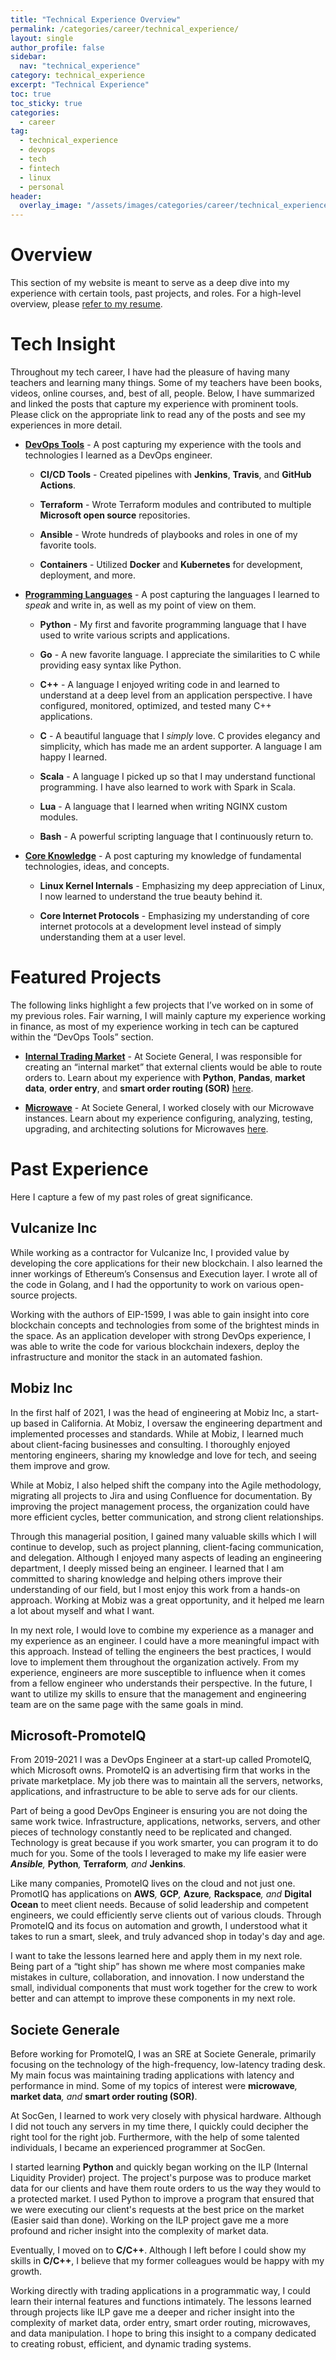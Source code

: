 ```yaml
---
title: "Technical Experience Overview"
permalink: /categories/career/technical_experience/
layout: single
author_profile: false
sidebar:
  nav: "technical_experience"
category: technical_experience
excerpt: "Technical Experience"
toc: true
toc_sticky: true
categories:
  - career
tag:
  - technical_experience
  - devops
  - tech
  - fintech
  - linux
  - personal
header:
  overlay_image: "/assets/images/categories/career/technical_experience/general/technical_experience_1.jpg"
---
```


# Overview

This section of my website is meant to serve as a deep dive into my experience with certain tools, past projects, and roles. For a high-level overview, please [refer to my resume](https://s3.amazonaws.com/www.abdulrabbani.com/Abdul_Rabbani_resume_20220629.pdf).

# Tech Insight

Throughout my tech career, I have had the pleasure of having many teachers and learning many things. Some of my teachers have been books, videos, online courses, and, best of all, people. Below, I have summarized and linked the posts that capture my experience with prominent tools. Please click on the appropriate link to read any of the posts and see my experiences in more detail.

- [**DevOps Tools**](/categories/career/technical_experience/devops_tools) - A post capturing my experience with the tools and technologies I learned as a DevOps engineer.

  - **CI/CD Tools** - Created pipelines with **Jenkins**, **Travis**, and **GitHub Actions**.

  - **Terraform** - Wrote Terraform modules and contributed to multiple **Microsoft open source** repositories.

  - **Ansible** - Wrote hundreds of playbooks and roles in one of my favorite tools.

  - **Containers** - Utilized **Docker** and **Kubernetes** for development, deployment, and more.

- [**Programming Languages**](/categories/career/technical_experience/programming_languages) - A post capturing the languages I learned to _speak_ and write in, as well as my point of view on them.

  - **Python** - My first and favorite programming language that I have used to write various scripts and applications.

  - **Go** - A new favorite language. I appreciate the similarities to C while providing easy syntax like Python.

  - **C++** - A language I enjoyed writing code in and learned to understand at a deep level from an application perspective. I have configured, monitored, optimized, and tested many C++ applications.

  - **C** - A beautiful language that I _simply_ love. C provides elegancy and simplicity, which has made me an ardent supporter. A language I am happy I learned.

  - **Scala** - A language I picked up so that I may understand functional programming. I have also learned to work with Spark in Scala.

  - **Lua** - A language that I learned when writing NGINX custom modules.

  - **Bash** - A powerful scripting language that I continuously return to.

- [**Core Knowledge**](/categories/career/technical_experience/core_knowledge) - A post capturing my knowledge of fundamental technologies, ideas, and concepts.

  - **Linux Kernel Internals** - Emphasizing my deep appreciation of Linux, I now learned to understand the true beauty behind it.

  - **Core Internet Protocols** - Emphasizing my understanding of core internet protocols at a development level instead of simply understanding them at a user level.

# Featured Projects

The following links highlight a few projects that I’ve worked on in some of my previous roles. Fair warning, I will mainly capture my experience working in finance, as most of my experience working in tech can be captured within the “DevOps Tools” section.

- [**Internal Trading Market**](/categories/career/technical_experience/internal_trading_market) - At Societe General, I was responsible for creating an “internal market” that external clients would be able to route orders to. Learn about my experience with **Python**, **Pandas**, **market data**, **order entry**, and **smart order routing (SOR)** [here](/categories/career/technical_experience/internal_trading_market).

- [**Microwave**](/categories/career/technical_experience/microwave) - At Societe General, I worked closely with our Microwave instances. Learn about my experience configuring, analyzing, testing, upgrading, and architecting solutions for Microwaves [here](/categories/career/technical_experience/internal_trading_market).

# Past Experience

Here I capture a few of my past roles of great significance.

## Vulcanize Inc

While working as a contractor for Vulcanize Inc, I provided value by developing the core applications for their new blockchain. I also learned the inner workings of Ethereum’s Consensus and Execution layer. I wrote all of the code in Golang, and I had the opportunity to work on various open-source projects.

Working with the authors of EIP-1599, I was able to gain insight into core blockchain concepts and technologies from some of the brightest minds in the space. As an application developer with strong DevOps experience, I was able to write the code for various blockchain indexers, deploy the infrastructure and monitor the stack in an automated fashion.

## Mobiz Inc

In the first half of 2021, I was the head of engineering at Mobiz Inc, a start-up based in California. At Mobiz, I oversaw the engineering department and implemented processes and standards. While at Mobiz, I learned much about client-facing businesses and consulting. I thoroughly enjoyed mentoring engineers, sharing my knowledge and love for tech, and seeing them improve and grow.

While at Mobiz, I also helped shift the company into the Agile methodology, migrating all projects to Jira and using Confluence for documentation. By improving the project management process, the organization could have more efficient cycles, better communication, and strong client relationships.

Through this managerial position, I gained many valuable skills which I will continue to develop, such as project planning, client-facing communication, and delegation. Although I enjoyed many aspects of leading an engineering department, I deeply missed being an engineer. I learned that I am committed to sharing knowledge and helping others improve their understanding of our field, but I most enjoy this work from a hands-on approach. Working at Mobiz was a great opportunity, and it helped me learn a lot about myself and what I want.

In my next role, I would love to combine my experience as a manager and my experience as an engineer. I could have a more meaningful impact with this approach. Instead of telling the engineers the best practices, I would love to implement them throughout the organization actively. From my experience, engineers are more susceptible to influence when it comes from a fellow engineer who understands their perspective. In the future, I want to utilize my skills to ensure that the management and engineering team are on the same page with the same goals in mind.

## Microsoft-PromoteIQ

From 2019-2021 I was a DevOps Engineer at a start-up called PromoteIQ, which Microsoft owns. PromoteIQ is an advertising firm that works in the private marketplace. My job there was to maintain all the servers, networks, applications, and infrastructure to be able to serve ads for our clients.

Part of being a good DevOps Engineer is ensuring you are not doing the same work twice. Infrastructure, applications, networks, servers, and other pieces of technology constantly need to be replicated and changed. Technology is great because if you work smarter, you can program it to do much for you. Some of the tools I leveraged to make my life easier were _**Ansible**,_ **Python**_,_ **Terraform**_, and_ **Jenkins**.

Like many companies, PromoteIQ lives on the cloud and not just one. PromotIQ has applications on **AWS**_,_ **GCP**_,_ **Azure**_,_ **Rackspace**_, and_ **Digital Ocean** to meet client needs. Because of solid leadership and competent engineers, we could efficiently serve clients out of various clouds. Through PromoteIQ and its focus on automation and growth, I understood what it takes to run a smart, sleek, and truly advanced shop in today's day and age.

I want to take the lessons learned here and apply them in my next role. Being part of a “tight ship” has shown me where most companies make mistakes in culture, collaboration, and innovation. I now understand the small, individual components that must work together for the crew to work better and can attempt to improve these components in my next role.

## Societe Generale

Before working for PromoteIQ, I was an SRE at Societe Generale, primarily focusing on the technology of the high-frequency, low-latency trading desk. My main focus was maintaining trading applications with latency and performance in mind. Some of my topics of interest were **microwave**_,_ **market data**_, and_ **smart order routing (SOR)**.

At SocGen, I learned to work very closely with physical hardware. Although I did not touch any servers in my time there, I quickly could decipher the right tool for the right job. Furthermore, with the help of some talented individuals, I became an experienced programmer at SocGen.

I started learning **Python** and quickly began working on the ILP (Internal Liquidity Provider) project. The project's purpose was to produce market data for our clients and have them route orders to us the way they would to a protected market. I used Python to improve a program that ensured that we were executing our client's requests at the best price on the market (Easier said than done). Working on the ILP project gave me a more profound and richer insight into the complexity of market data.

Eventually, I moved on to **C/C++**. Although I left before I could show my skills in **C/C++**, I believe that my former colleagues would be happy with my growth.

Working directly with trading applications in a programmatic way, I could learn their internal features and functions intimately. The lessons learned through projects like ILP gave me a deeper and richer insight into the complexity of market data, order entry, smart order routing, microwaves, and data manipulation. I hope to bring this insight to a company dedicated to creating robust, efficient, and dynamic trading systems.
